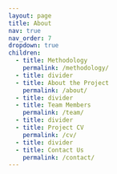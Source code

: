 ```yaml
---
layout: page
title: About
nav: true
nav_order: 7
dropdown: true
children:
  - title: Methodology
    permalink: /methodology/
  - title: divider
  - title: About the Project
    permalink: /about/
  - title: divider
  - title: Team Members
    permalink: /team/
  - title: divider
  - title: Project CV
    permalink: /cv/
  - title: divider
  - title: Contact Us
    permalink: /contact/
---
```

